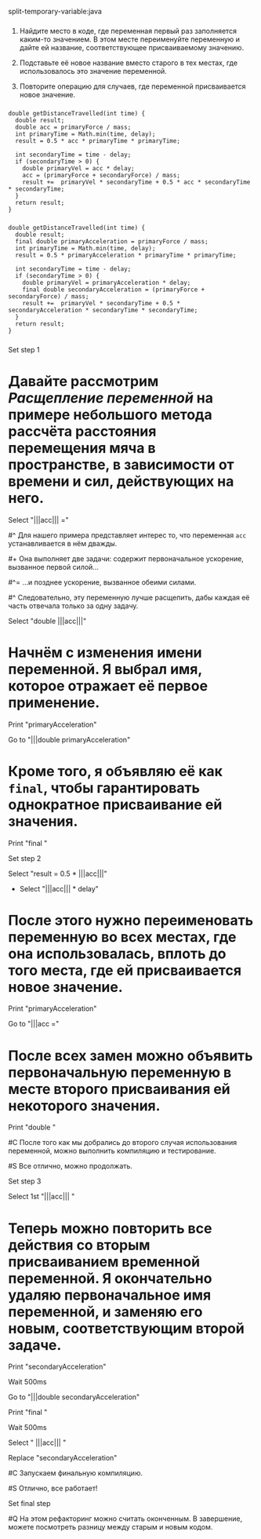 split-temporary-variable:java

###

1. Найдите место в коде, где переменная первый раз заполняется каким-то значением. В этом месте переименуйте переменную и дайте ей название, соответствующее присваиваемому значению.

2. Подставьте её новое название вместо старого в тех местах, где использовалось это значение переменной.

3. Повторите операцию для случаев, где переменной присваивается новое значение.



###

```
double getDistanceTravelled(int time) {
  double result;
  double acc = primaryForce / mass;
  int primaryTime = Math.min(time, delay);
  result = 0.5 * acc * primaryTime * primaryTime;

  int secondaryTime = time - delay;
  if (secondaryTime > 0) {
    double primaryVel = acc * delay;
    acc = (primaryForce + secondaryForce) / mass;
    result +=  primaryVel * secondaryTime + 0.5 * acc * secondaryTime * secondaryTime;
  }
  return result;
}
```

###

```
double getDistanceTravelled(int time) {
  double result;
  final double primaryAcceleration = primaryForce / mass;
  int primaryTime = Math.min(time, delay);
  result = 0.5 * primaryAcceleration * primaryTime * primaryTime;

  int secondaryTime = time - delay;
  if (secondaryTime > 0) {
    double primaryVel = primaryAcceleration * delay;
    final double secondaryAcceleration = (primaryForce + secondaryForce) / mass;
    result +=  primaryVel * secondaryTime + 0.5 * secondaryAcceleration * secondaryTime * secondaryTime;
  }
  return result;
}
```

###

Set step 1

# Давайте рассмотрим <i>Расщепление переменной</i> на примере небольшого метода рассчёта расстояния перемещения мяча в пространстве, в зависимости от времени и сил, действующих на него.

Select "|||acc||| ="

#^ Для нашего примера представляет интерес то, что переменная <code>acc</code> устанавливается в нём дважды.

#+ Она выполняет две задачи: содержит первоначальное ускорение, вызванное первой силой...

#^= ...и позднее ускорение, вызванное обеими силами.

#^ Следовательно, эту переменную лучше расщепить, дабы каждая её часть отвечала только за одну задачу.

Select "double |||acc|||"

# Начнём с изменения имени переменной. Я выбрал имя, которое отражает её первое применение.

Print "primaryAcceleration"

Go to "|||double primaryAcceleration"

# Кроме того, я объявляю её как <code>final</code>, чтобы гарантировать однократное присваивание ей значения.

Print "final "

Set step 2

Select "result = 0.5 * |||acc|||"
+ Select "|||acc||| * delay"

# После этого нужно переименовать переменную во всех местах, где она использовалась, вплоть до того места, где ей присваивается новое значение.

Print "primaryAcceleration"

Go to "|||acc ="

# После всех замен можно объявить первоначальную переменную в месте второго присваивания ей некоторого значения.

Print "double "

#C После того как мы добрались до второго случая использования переменной, можно выполнить компиляцию и тестирование.

#S Все отлично, можно продолжать.

Set step 3

Select 1st "|||acc||| "

# Теперь можно повторить все действия со вторым присваиванием временной переменной. Я окончательно удаляю первоначальное имя переменной, и заменяю его новым, соответствующим второй задаче.

Print "secondaryAcceleration"

Wait 500ms

Go to "|||double secondaryAcceleration"

Print "final "

Wait 500ms

Select " |||acc||| "

Replace "secondaryAcceleration"

#C Запускаем финальную компиляцию.

#S Отлично, все работает!

Set final step

#Q На этом рефакторинг можно считать оконченным. В завершение, можете посмотреть разницу между старым и новым кодом.